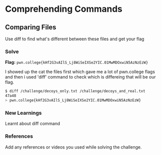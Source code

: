 # Comprehending Commands

## Comparing Files
Use diff to find what's different between these files and get your flag

### Solve
**Flag:** `pwn.college{kHf2G3vAIlS_Lj8WiSeIXSe2YIC.01MwMDOxwiN5AzNzEzW}`

I showed up the cat the files first which gave me a lot of pwn.college flags and then i used 'diff' command to check which is differeing that will be our flag. 

```bash
$ diff /challenge/decoys_only.txt /challenge/decoys_and_real.txt
47a48
> pwn.college{kHf2G3vAIlS_Lj8WiSeIXSe2YIC.01MwMDOxwiN5AzNzEzW}
```

### New Learnings
Learnt about diff command

### References 
Add any references or videos you used while solving the challenge.
